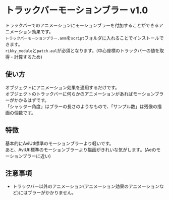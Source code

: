 # トラックバーモーションブラー v1.0

トラックバーでのアニメーションにモーションブラーを付加することができるアニメーション効果です。  
`トラックバーモーションブラー.anm`を`script`フォルダに入れることでインストールできます。  
`rikky_module`と`patch.aul`が必須となります。(中心座標のトラックバーの値を取得・計算するため)

## 使い方
オブジェクトにアニメーション効果を適用するだけです。  
オブジェクトのトラックバーに何らかのアニメーションがあればモーションブラーがかかるはずです。  
「シャッター角度」はブラーの長さのようなもので、「サンプル数」は残像の描画の個数です。

## 特徴
基本的にAviUtl標準のモーションブラーより軽いです。  
あと、AviUtl標準のモーションブラーより描画がきれいな気がします。(Aeのモーションブラーに近い)

## 注意事項
- トラックバー以外のアニメーション(アニメーション効果のアニメーションなど)にはブラーがかかりません。